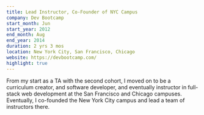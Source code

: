 ```yaml
---
title: Lead Instructor, Co-Founder of NYC Campus
company: Dev Bootcamp
start_month: Jun
start_year: 2012
end_month: Aug
end_year: 2014
duration: 2 yrs 3 mos
location: New York City, San Francisco, Chicago
website: https://devbootcamp.com/
highlight: true
---
```

From my start as a TA with the second cohort, I moved on to be a curriculum creator, and software developer, and eventually instructor in full-stack web development at the San Francisco and Chicago campuses. Eventually, I co-founded the New York City campus and lead a team of instructors there.
